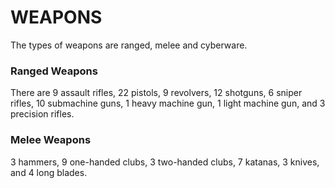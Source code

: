 # WEAPONS
The types of weapons are ranged, melee and cyberware.
### Ranged Weapons
There are 9 assault rifles, 22 pistols, 9 revolvers, 12 shotguns, 6 sniper rifles, 10 submachine guns, 1 heavy machine gun, 1 light machine gun, and 3 precision rifles.
### Melee Weapons
3 hammers, 9 one-handed clubs, 3 two-handed clubs, 7 katanas, 3 knives, and 4 long blades.
